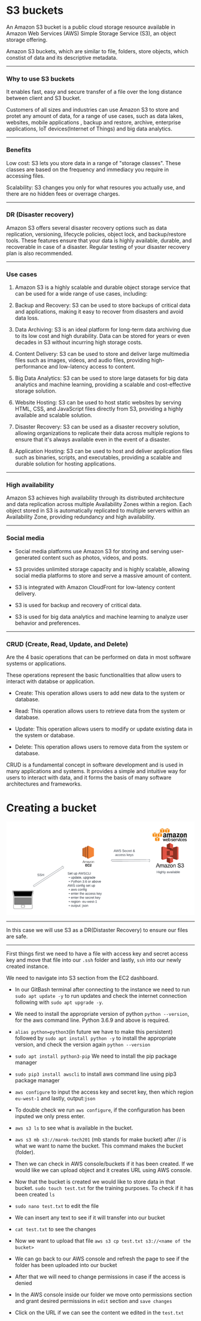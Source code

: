# S3 buckets

An Amazon S3 bucket is a public cloud storage resource available in Amazon Web Services (AWS) Simple Storage Service (S3), an object storage offering.

Amazon S3 buckets, which are similar to file, folders, store objects, which constist of data and its descriptive metadata. 

---

### Why to use S3 buckets

It enables fast, easy and secure transfer of a file over the long distance between client and S3 bucket. 

Customers of all sizes and industries can use Amazon S3 to store and protet any amount of data, for a range of use cases, such as data lakes, websites, mobile applications , backup and restore, archive, enterprise applications, IoT devices(Internet of Things) and big data analytics.

---

### Benefits

Low cost: S3 lets you store data in a range of "storage classes". These classes are based on the frequency and immediacy you require in accessing files.

Scalability: S3 changes you only for what resoures you actually use, and there are no hidden fees or overrage charges.

---

### DR (Disaster recovery)

Amazon S3 offers several disaster recovery options such as data replication, versioning, lifecycle policies, object lock, and backup/restore tools. These features ensure that your data is highly available, durable, and recoverable in case of a disaster. Regular testing of your disaster recovery plan is also recommended.

---

### Use cases


1. Amazon S3 is a highly scalable and durable object storage service that can be used for a wide range of use cases, including:

2. Backup and Recovery: S3 can be used to store backups of critical data and applications, making it easy to recover from disasters and avoid data loss.

3. Data Archiving: S3 is an ideal platform for long-term data archiving due to its low cost and high durability. Data can be stored for years or even decades in S3 without incurring high storage costs.

4. Content Delivery: S3 can be used to store and deliver large multimedia files such as images, videos, and audio files, providing high-performance and low-latency access to content.

5. Big Data Analytics: S3 can be used to store large datasets for big data analytics and machine learning, providing a scalable and cost-effective storage solution.

6. Website Hosting: S3 can be used to host static websites by serving HTML, CSS, and JavaScript files directly from S3, providing a highly available and scalable solution.

7. Disaster Recovery: S3 can be used as a disaster recovery solution, allowing organizations to replicate their data across multiple regions to ensure that it's always available even in the event of a disaster.

8. Application Hosting: S3 can be used to host and deliver application files such as binaries, scripts, and executables, providing a scalable and durable solution for hosting applications.

---

### High availability

Amazon S3 achieves high availability through its distributed architecture and data replication across multiple Availability Zones within a region. Each object stored in S3 is automatically replicated to multiple servers within an Availability Zone, providing redundancy and high availability.

--- 

### Social media


- Social media platforms use Amazon S3 for storing and serving user-generated content such as photos, videos, and posts.

- S3 provides unlimited storage capacity and is highly scalable, allowing social media platforms to store and serve a massive amount of content.

- S3 is integrated with Amazon CloudFront for low-latency content delivery.

- S3 is used for backup and recovery of critical data.

- S3 is used for big data analytics and machine learning to analyze user behavior and preferences.

--- 

### CRUD (Create, Read, Update, and Delete)


Are the 4 basic operations that can be performed on data in most software systems or applications.

These operations represent the basic functionalities that allow users to interact with databse or application.

- Create: This operation allows users to add new data to the system or database.

- Read: This operation allows users to retrieve data from the system or database.

- Update: This operation allows users to modify or update existing data in the system or database.

- Delete: This operation allows users to remove data from the system or database.


CRUD is a fundamental concept in software development and is used in many applications and systems. It provides a simple and intuitive way for users to interact with data, and it forms the basis of many software architectures and frameworks.



# Creating a bucket


![](S3-diagram.png)

---
In this case we will use S3 as a DR(Distaster Recovery) to ensure our files are safe.

---
First things first we need to have a file with access key and secret access key and move that file into our `.ssh` folder and lastly, `ssh` into our newly created instance. 


We need to navigate into S3 section from the EC2 dashboard. 

- In our GitBash terminal after connecting to the instance we need to run `sudo apt update -y` to run updates and check the internet connection following with `sudo apt upgrade -y`.

- We need to install the appropriate version of python `python --version`, for the aws command line. Python 3.6.9 and above is required. 

- `alias python=python3`(in future we have to make this persistent) followed by `sudo apt install python -y` to install the appropriate version, and check the version again `python --version`

- `sudo apt install python3-pip` We need to install the pip package manager

- `sudo pip3 install awscli` to install aws command line using pip3 package manager

- `aws configure` to input the access key and secret key, then which region `eu-west-1` and lastly, output:`json`

- To double check we run `aws configure`, if the configuration has been inputed we only press enter.

- `aws s3 ls` to see what is available in the bucket. 

- `aws s3 mb s3://marek-tech201` (mb stands for make bucket) after // is what we want to name the bucket. This command makes the bucket (folder).

- Then we can check in AWS console/buckets if it has been created. If we would like we can upload object and it creates URL using AWS console. 

- Now that the bucket is created we would like to store data in that bucket. `sudo touch test.txt` for the training purposes. To check if it has been created `ls`

- `sudo nano test.txt` to edit the file 

- We can insert any text to see if it will transfer into our bucket

- `cat test.txt` to see the changes 

- Now we want to upload that file `aws s3 cp test.txt s3://<name of the bucket>`

- We can go back to our AWS console and refresh the page to see if the folder has been uploaded into our bucket

- After that we will need to change permissions in case if the access is denied

- In the AWS console inside our folder we move onto permissions section and grant desired permissions in `edit` section and `save changes`

- Click on the URL if we can see the content we edited in the `test.txt`




